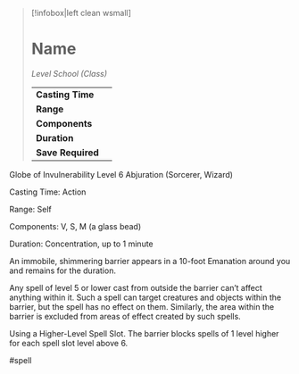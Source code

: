 > [!infobox|left clean wsmall]
> # Name
> *Level School (Class)*
> 
> | | |
> | - | - |
> | **Casting Time** | |
> | **Range** | |
> | **Components** | |
> | **Duration** | |
> | **Save Required** | |

Globe of Invulnerability
Level 6 Abjuration (Sorcerer, Wizard)

Casting Time: Action

Range: Self

Components: V, S, M (a glass bead)

Duration: Concentration, up to 1 minute

An immobile, shimmering barrier appears in a 10-foot Emanation around you and remains for the duration.

Any spell of level 5 or lower cast from outside the barrier can’t affect anything within it. Such a spell can target creatures and objects within the barrier, but the spell has no effect on them. Similarly, the area within the barrier is excluded from areas of effect created by such spells.

Using a Higher-Level Spell Slot. The barrier blocks spells of 1 level higher for each spell slot level above 6.

#spell